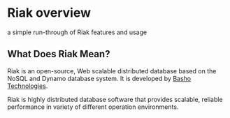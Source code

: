 # Riak overview

a simple run-through of Riak features and usage

## What Does Riak Mean?
Riak is an open-source, Web scalable distributed database based on the NoSQL and Dynamo database system. It is developed by [Basho Technologies](https://www.basho.com).

Riak is highly distributed database software that provides scalable, reliable performance in variety of different operation environments. 
